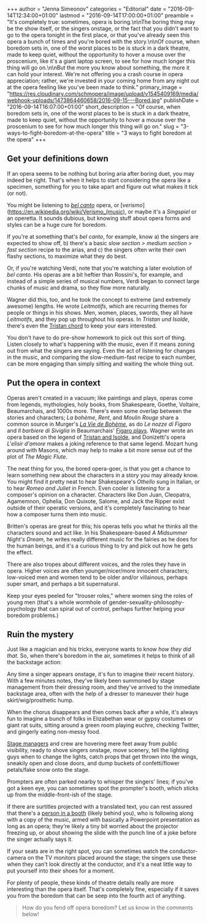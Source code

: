 +++
author = "Jenna Simeonov"
categories = "Editorial"
date = "2016-09-14T12:34:00+01:00"
lastmod = "2016-09-14T17:00:00+01:00"
preamble = "It's completely true: sometimes, opera is boring.\n\nThe boring thing may be the show itself, or the singers onstage, or the fact that you didn't want to go to the opera tonight in the first place, or that you've already seen this opera a bunch of times and you're bored with the story.\n\nOf course, when boredom sets in, one of the worst places to be is stuck in a dark theatre, made to keep quiet, without the opportunity to hover a mouse over the proscenium, like it's a giant laptop screen, to see for how much longer this thing will go on.\n\nBut the more you know about something, the more it can hold your interest. We're not offering you a crash course in opera appreciation; rather, we're invested in your coming home from any night out at the opera feeling like you've been made to think."
primary_image = "https://res.cloudinary.com/schmopera/image/upload/v1545409169/media/webhook-uploads/1473864460658/2016-09-15---Bored.jpg"
publishDate = "2016-09-14T16:07:00+01:00"
short_description = "Of course, when boredom sets in, one of the worst places to be is stuck in a dark theatre, made to keep quiet, without the opportunity to hover a mouse over the proscenium to see for how much longer this thing will go on."
slug = "3-ways-to-fight-boredom-at-the-opera"
title = "3 ways to fight boredom at the opera"
+++

## Get your definitions down

If an opera seems to be nothing but boring aria after boring duet, you may indeed be right. That's when it helps to start considering the opera like a specimen, something for you to take apart and figure out what makes it tick (or not).

You might be listening to [*bel canto*](https://en.wikipedia.org/wiki/Bel_canto) opera, or [*verismo*](https://en.wikipedia.org/wiki/Verismo_(music), or maybe it's a *Singspiel* or an operetta. It sounds dubious, but knowing stuff about opera forms and styles can be a huge cure for boredom. 

If you're at something that's *bel canto*, for example, know a) the singers are expected to show off, b) there's a basic *slow section > medium section > fast section* recipe to the arias, and c) the singers often write their own flashy sections, to maximize what they do best.

Or, if you're watching Verdi, note that you're watching a later evolution of *bel canto*. His operas are a bit heftier than Rossini's, for example, and instead of a simple series of musical numbers, Verdi began to connect large chunks of music and drama, so they flow more naturally. 

Wagner did this, too, and he took the concept to extreme (and extremely awesome) lengths. He wrote *Leitmotifs*, which are recurring themes for people or things in his shows. Men, women, places, swords, they all have *Leitmotifs*, and they pop up throughout his operas. In *Tristan und Isolde*, there's even the [Tristan chord](https://en.wikipedia.org/wiki/Tristan_chord) to keep your ears interested.

You don't have to do pre-show homework to pick out this sort of thing. Listen closely to what's happening with the music, even if it means zoning out from what the singers are saying. Even the act of listening for changes in the music, and comparing the slow-medium-fast recipe to each number, can be more engaging than simply sitting and waiting the whole thing out.

## Put the opera in context

Operas aren't created in a vacuum; like paintings and plays, operas come from legends, mythologies, holy books, from Shakespeare, Goethe, Voltaire, Beaumarchais, and 1000s more. There's even some overlap between the stories and characters; *La bohème*, *Rent*, and *Moulin Rouge* share a common source in Murger's [*La Vie de Bohème*](https://en.wikipedia.org/wiki/La_Vie_de_Boh%C3%A8me), as do *Le nozze di Figaro* and *Il barbiere di Siviglia* in Beaumarchais' [Figaro plays](https://en.wikipedia.org/wiki/Pierre_Beaumarchais#The_Figaro_plays). Wagner wrote an opera based on the legend of [Tristan and Isolde](https://en.wikipedia.org/wiki/Tristan_and_Iseult), and Donizetti's opera *L'elisir d'amore* makes a joking reference to that same legend. Mozart hung around with Masons, which may help to make a bit more sense out of the plot of *The Magic Flute*.

The neat thing for you, the bored opera-goer, is that you get a chance to learn something new about the characters in a story you may already know. You might find it pretty neat to hear Shakespeare's *Othello* sung in Italian, or to hear *Romeo and Juliet* in French. Even cooler is listening for a composer's opinion on a character. Characters like Don Juan, Cleopatra, Agamemnon, Ophelia, Don Quixote, Salome, and Jack the Ripper exist outside of their operatic versions, and it's completely fascinating to hear how a composer turns them into music. 

Britten's operas are great for this; his operas tells you what he thinks all the characters sound and act like. In his Shakespeare-based *A Midsummer Night's Dream*, he writes really different music for the fairies as he does for the human beings, and it's a curious thing to try and pick out how he gets the effect.

There are also tropes about different voices, and the roles they have in opera. Higher voices are often younger/nicer/more innocent characters; low-voiced men and women tend to be older and/or villainous, perhaps super smart, and perhaps a bit supernatural. 

Keep your eyes peeled for "trouser roles," where women sing the roles of young men (that's a whole wormhole of gender-sexuality-philosophy-psychology that can spiral out of control, perhaps further helping your boredom problems.)

## Ruin the mystery

Just like a magician and his tricks, everyone wants to know *how they did that*. So, when there's boredom in the air, sometimes it helps to think of all the backstage action:

Any time a singer appears onstage, it's fun to imagine their recent history. With a few minutes notes, they've likely been summoned by stage management from their dressing room, and they've arrived to the immediate backstage area, often with the help of a dresser to maneuver their huge skirt/wig/prosthetic hump.

When the chorus disappears and then comes back after a while, it's always fun to imagine a bunch of folks in Elizabethan wear or gypsy costumes or giant rat suits, sitting around a green room playing euchre, checking Twitter, and gingerly eating non-messy food.

[Stage managers](/tales-from-stage-management/) and crew are hovering mere feet away from public visibility, ready to shove singers onstage, move scenery, tell the lighting guys when to change the lights, catch props that get thrown into the wings, sneakily open and close doors, and dump buckets of confetti/flower petals/fake snow onto the stage.

Prompters are often parked nearby to whisper the singers' lines; if you've got a keen eye, you can sometimes spot the prompter's booth, which sticks up from the middle-front-ish of the stage. 

If there are surtitles projected with a translated text, you can rest assured that there's a [person in a booth](/michelle-telford/) (likely behind you), who is following along with a copy of the music, armed with basically a Powerpoint presentation as long as an opera; they're likely a tiny bit worried about the projector freezing up, or about showing the slide with the punch line of a joke before the singer actually says it.

If your seats are in the right spot, you can sometimes watch the conductor-camera on the TV monitors placed around the stage; the singers use these when they can't look directly at the conductor, and it's a neat little way to put yourself into their shoes for a moment.

For plenty of people, these kinds of theatre details really are more interesting than the opera itself. That's completely fine, especially if it saves you from the boredom that can be seep into the fourth act of anything.

>How do you fend off opera boredom? Let us know in the comments below!
